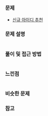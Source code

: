 ### 문제

- [신규 아이디 추천](https://programmers.co.kr/learn/courses/30/lessons/72410)

### 문제 설명

```markdown

```

### 풀이 및 접근 방법

```markdown
```

### 느낀점

```markdown
```

### 비슷한 문제

### 참고
